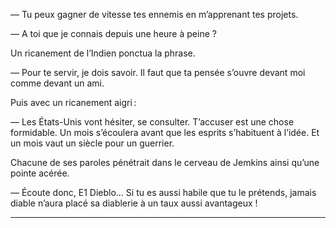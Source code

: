 — Tu peux gagner de vitesse tes ennemis en m’apprenant tes projets.

— A toi que je connais depuis une heure à peine ?

Un ricanement de l’Indien ponctua la phrase.

— Pour te servir, je dois savoir. Il faut que ta pensée s’ouvre devant moi
comme devant un ami.

Puis avec un ricanement aigri :

— Les États-Unis vont hésiter, se consulter. T’accuser est une chose
formidable. Un mois s’écoulera avant que les esprits s’habituent à l’idée. Et
un mois vaut un siècle pour un guerrier.

Chacune de ses paroles pénétrait dans le cerveau de Jemkins ainsi qu’une
pointe acérée.

— Écoute donc, E1 Dieblo… Si tu es aussi habile que tu le prétends, jamais
diable n’aura placé sa diablerie à un taux aussi avantageux !

-----
